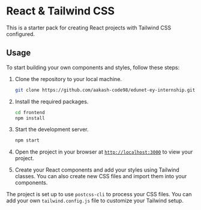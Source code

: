 # React & Tailwind CSS

This is a starter pack for creating React projects with Tailwind CSS configured.

## Usage

To start building your own components and styles, follow these steps:

1. Clone the repository to your local machine.
    ```sh
    git clone https://github.com/aakash-code98/edunet-ey-internship.git
    ```

1. Install the required packages.
    ```sh
    cd frontend
    npm install
    ```

1. Start the development server.
    ```sh
    npm start
    ```
1. Open the project in your browser at [`http://localhost:3000`](http://localhost:3000) to view your project.
1. Create your React components and add your styles using Tailwind classes. You can also create new CSS files and import them into your components.

The project is set up to use `postcss-cli` to process your CSS files. You can add your own `tailwind.config.js` file to customize your Tailwind setup.